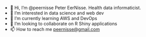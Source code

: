 - 👋 Hi, I’m @peernisse Peter EerNisse. Health data informaticist.
- 👀 I’m interested in data science and web dev
- 🌱 I’m currently learning AWS and DevOps
- 💞️ I’m looking to collaborate on R Shiny applications
- 📫 How to reach me peernisse@gmail.com

<!---
peernisse/peernisse is a ✨ special ✨ repository because its `README.md` (this file) appears on your GitHub profile.
You can click the Preview link to take a look at your changes.
--->
